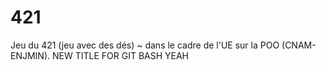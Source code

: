 # 421
Jeu du 421 (jeu avec des dés) ~ dans le cadre de l'UE sur la POO (CNAM-ENJMIN).
NEW TITLE FOR GIT BASH YEAH
